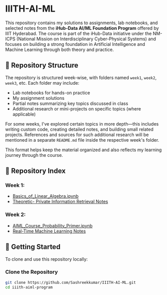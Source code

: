 # IIITH-AI-ML

This repository contains my solutions to assignments, lab notebooks, and selected notes from the **iHub-Data AI/ML Foundation Program** offered by IIIT Hyderabad. The course is part of the iHub-Data initiative under the NM-ICPS (National Mission on Interdisciplinary Cyber-Physical Systems) and focuses on building a strong foundation in Artificial Intelligence and Machine Learning through both theory and practice.

## 📁 Repository Structure

The repository is structured week-wise, with folders named `week1`, `week2`, `week3`, etc. Each folder may include:
- Lab notebooks for hands-on practice
- My assignment solutions
- Partial notes summarizing key topics discussed in class
- Additional research or mini-projects on specific topics (where applicable)

For some weeks, I've explored certain topics in more depth—this includes writing custom code, creating detailed notes, and building small related projects. References and sources for such additional research will be mentioned in a separate `README.md` file inside the respective week's folder.

This format helps keep the material organized and also reflects my learning journey through the course.

## 🧾 Repository Index

### Week 1:
- [Basics_of_Linear_Algebra.ipynb](week1/Basics_of_Linear_Algebra.ipynb)
- [Theoretic- Private Information Retrieval Notes](https://github.com/Sashreekkumar/IIITH-AI-ML/blob/main/week1/Theoretic-%20Privacy%20Information%20Retrieval.pdf)

### Week 2:
- [AIML_Course_Probability_Primer.ipynb](week2\AIML_Course_Probability_Primer.ipynb)
- [Real-Time Machine Learning Notes](https://github.com/Sashreekkumar/IIITH-AI-ML/blob/main/week2/Real-Time%20Machine%20Learning.pdf)

## 🚀 Getting Started

To clone and use this repository locally:

### Clone the Repository

```bash
git clone https://github.com/Sashreekkumar/IIITH-AI-ML.git
cd iiith-aiml-program
